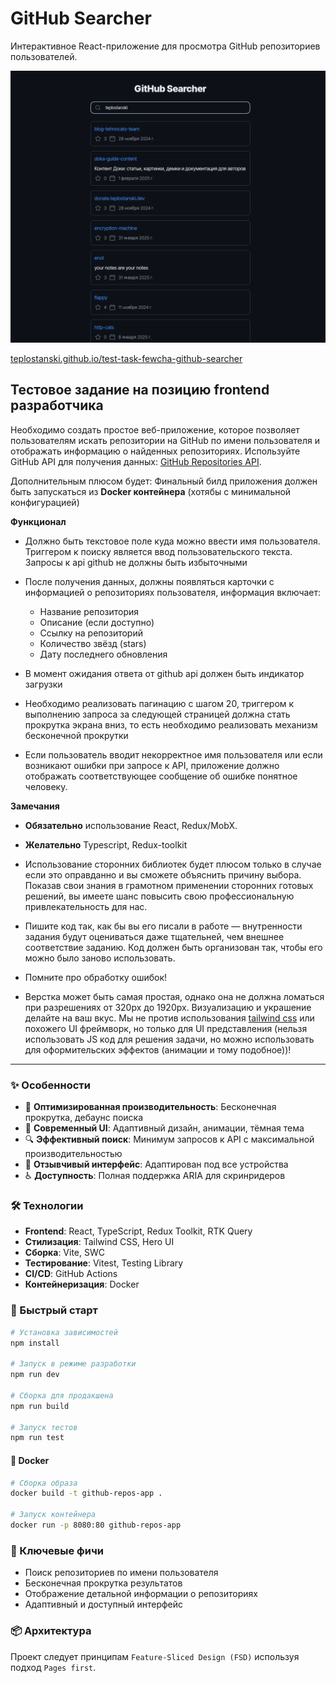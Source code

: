 # GitHub Searcher

Интерактивное React-приложение для просмотра GitHub репозиториев пользователей.

![Демо](./demo.png)

[teplostanski.github.io/test-task-fewcha-github-searcher](https://teplostanski.github.io/test-task-fewcha-github-searcher)

## Тестовое задание на позицию frontend разработчика

Необходимо создать простое веб-приложение, которое позволяет пользователям искать репозитории на GitHub по имени пользователя и отображать информацию о найденных репозиториях. Используйте GitHub API для получения данных: [GitHub Repositories API](https://docs.github.com/en/rest/repos/repos?apiVersion=2022-11-28#list-repositories-for-a-user).

Дополнительным плюсом будет: Финальный билд приложения должен быть запускаться из **Docker контейнера** (хотябы с минимальной конфигурацией)

**Функционал**

- Должно быть текстовое поле куда можно ввести имя пользователя. Триггером к поиску является ввод пользовательского текста. Запросы к api github не должны быть избыточными

- После получения данных, должны появляться карточки с информацией о репозиториях пользователя, информация включает:

  - Название репозитория
  - Описание (если доступно)
  - Ссылку на репозиторий
  - Количество звёзд (stars)
  - Дату последнего обновления

- В момент ожидания ответа от github api должен быть индикатор загрузки

- Необходимо реализовать пагинацию с шагом 20, триггером к выполнению запроса за следующей страницей должна стать прокрутка экрана вниз, то есть необходимо реализовать механизм бесконечной прокрутки

- Если пользователь вводит некорректное имя пользователя или если возникают ошибки при запросе к API, приложение должно отображать соответствующее сообщение об ошибке понятное человеку.

**Замечания**

- **Обязательно** использование React, Redux/MobX.

- **Желательно** Typescript, Redux-toolkit

- Использование сторонних библиотек будет плюсом только в случае если это оправданно и вы сможете объяснить причину выбора. Показав свои знания в грамотном применении сторонних готовых решений, вы имеете шанс повысить свою профессиональную привлекательность для нас.

- Пишите код так, как бы вы его писали в работе &mdash; внутренности задания будут оцениваться даже тщательней, чем внешнее соответствие заданию. Код должен быть организован так, чтобы его можно было заново использовать.

- Помните про обработку ошибок!

- Верстка может быть самая простая, однако она не должна ломаться при разрешениях от 320px до 1920px. Визуализацию и украшение делайте на ваш вкус. Мы не против использования [tailwind css](https://tailwindcss.com/) или похожего UI фреймворк, но только для UI представления (нельзя использовать JS код для решения задачи, но можно использовать для оформительских эффектов (анимации и тому подобное))!

---

### ✨ Особенности

- 🚀 **Оптимизированная производительность**: Бесконечная прокрутка, дебаунс поиска
- 🎨 **Современный UI**: Адаптивный дизайн, анимации, тёмная тема
- 🔍 **Эффективный поиск**: Минимум запросов к API с максимальной производительностью
- 📱 **Отзывчивый интерфейс**: Адаптирован под все устройства
- ♿ **Доступность**: Полная поддержка ARIA для скринридеров

### 🛠️ Технологии

- **Frontend**: React, TypeScript, Redux Toolkit, RTK Query
- **Стилизация**: Tailwind CSS, Hero UI
- **Сборка**: Vite, SWC
- **Тестирование**: Vitest, Testing Library
- **CI/CD**: GitHub Actions
- **Контейнеризация**: Docker

### 🚀 Быстрый старт

```bash
# Установка зависимостей
npm install

# Запуск в режиме разработки
npm run dev

# Сборка для продакшена
npm run build

# Запуск тестов
npm run test
```

#### 🐳 Docker

```bash
# Сборка образа
docker build -t github-repos-app .

# Запуск контейнера
docker run -p 8080:80 github-repos-app
```

### 🎯 Ключевые фичи

- Поиск репозиториев по имени пользователя
- Бесконечная прокрутка результатов
- Отображение детальной информации о репозиториях
- Адаптивный и доступный интерфейс

### 📦 Архитектура

Проект следует принципам `Feature-Sliced Design (FSD)` используя подход `Pages first`.
